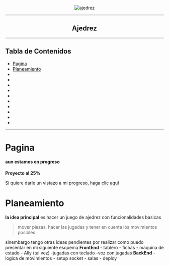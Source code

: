 <p align="center">
  <img src="https://encrypted-tbn0.gstatic.com/images?q=tbn:ANd9GcSvLRRgtalYxmQuCF6PuTVpULzgJ_Zq79-AMQ&usqp=CAU" alt="ajedrez">
</p>

------------
<h2 align="center">Ajedrez</h2>

------------

## Tabla de Contenidos


* [Pagina](#pagina)
* [Planeamiento](#planeamiento)
* 
* 
*
*
*
*
*
*
*
*   

------------

# Pagina
#### aun estamos en progreso
**Proyecto al 25%**

Si quiere darle un vistazo a mi progreso, haga [clic aquí](https://gabrielscipioni.github.io/ajedrez-online/)









# Planeamiento
**la idea principal**
es hacer un juego de ajedrez con funcionalidades basicas
> mover piezas, hacer las jugadas y tener en cuenta los movimientos posibles

sinembargo tengo otras ideas pendientes por realizar como puedo presentar en mi siguiente esquema
**FrontEnd**
        - tablero
        - fichas
        - maquina de estado
        - Ally (tal vez)
        -jugadas con teclado
        -voz con jugadas
**BackEnd**
        - logica de movimientos
        - setup socket
        - salas
        - deploy

